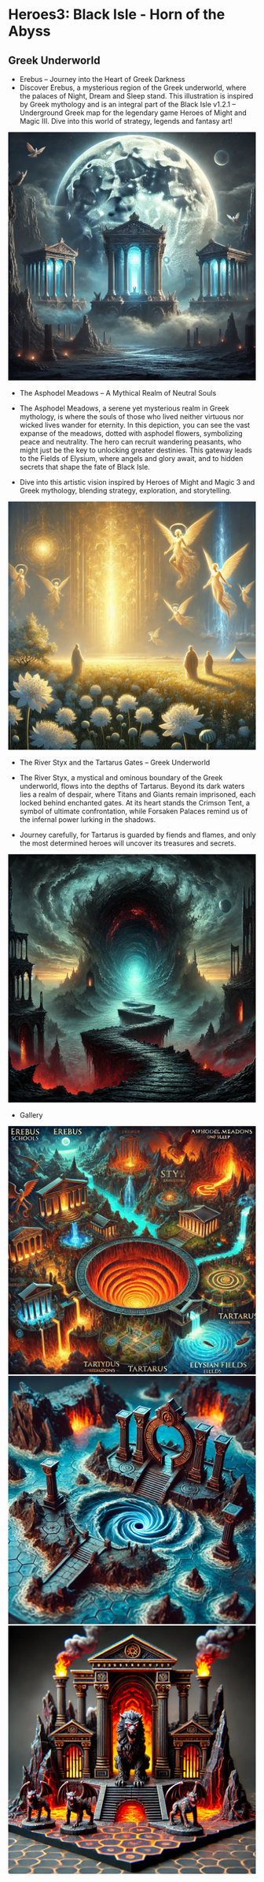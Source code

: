 # Heroes3: Black Isle - Horn of the Abyss

## Greek Underworld

- Erebus – Journey into the Heart of Greek Darkness
- Discover Erebus, a mysterious region of the Greek underworld, where the palaces of Night, Dream and Sleep stand. This illustration is inspired by Greek mythology and is an integral part of the Black Isle v1.2.1 – Underground Greek map for the legendary game Heroes of Might and Magic III. Dive into this world of strategy, legends and fantasy art!

![](../picture/heroes3-black-isle-gr0mph-erebus.webp)

- The Asphodel Meadows – A Mythical Realm of Neutral Souls
- The Asphodel Meadows, a serene yet mysterious realm in Greek mythology, is where the souls of those who lived neither virtuous nor wicked lives wander for eternity. In this depiction, you can see the vast expanse of the meadows, dotted with asphodel flowers, symbolizing peace and neutrality. The hero can recruit wandering peasants, who might just be the key to unlocking greater destinies. This gateway leads to the Fields of Elysium, where angels and glory await, and to hidden secrets that shape the fate of Black Isle.

- Dive into this artistic vision inspired by Heroes of Might and Magic 3 and Greek mythology, blending strategy, exploration, and storytelling.

![](../picture/heroes3-black-isle-gr0mph-asphodel.webp)

- The River Styx and the Tartarus Gates – Greek Underworld
- The River Styx, a mystical and ominous boundary of the Greek underworld, flows into the depths of Tartarus. Beyond its dark waters lies a realm of despair, where Titans and Giants remain imprisoned, each locked behind enchanted gates. At its heart stands the Crimson Tent, a symbol of ultimate confrontation, while Forsaken Palaces remind us of the infernal power lurking in the shadows.

- Journey carefully, for Tartarus is guarded by fiends and flames, and only the most determined heroes will uncover its treasures and secrets.

![](../picture/heroes3-black-isle-gr0mph-styx.webp)

- Gallery

![](../picture/heroes3-black-isle-gr0mph-greek-underwolrd.webp)
![](../picture/heroes3-black-isle-gr0mph-whirlpool.webp)
![](../picture/heroes3-black-isle-gr0mph-cerberus.webp)

